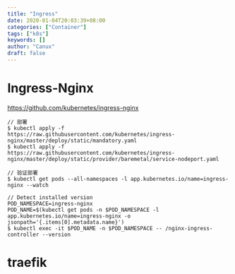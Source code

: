 ```yaml
---
title: "Ingress"
date: 2020-01-04T20:03:39+08:00
categories: ["Container"]
tags: ["k8s"]
keywords: []
author: "Canux"
draft: false
---
```


# Ingress-Nginx

<https://github.com/kubernetes/ingress-nginx>

    // 部署
    $ kubectl apply -f https://raw.githubusercontent.com/kubernetes/ingress-nginx/master/deploy/static/mandatory.yaml
    $ kubectl apply -f https://raw.githubusercontent.com/kubernetes/ingress-nginx/master/deploy/static/provider/baremetal/service-nodeport.yaml

    // 验证部署
    $ kubectl get pods --all-namespaces -l app.kubernetes.io/name=ingress-nginx --watch

    // Detect installed version
    POD_NAMESPACE=ingress-nginx
    POD_NAME=$(kubectl get pods -n $POD_NAMESPACE -l app.kubernetes.io/name=ingress-nginx -o jsonpath='{.items[0].metadata.name}')
    $ kubectl exec -it $POD_NAME -n $POD_NAMESPACE -- /nginx-ingress-controller --version

# traefik
